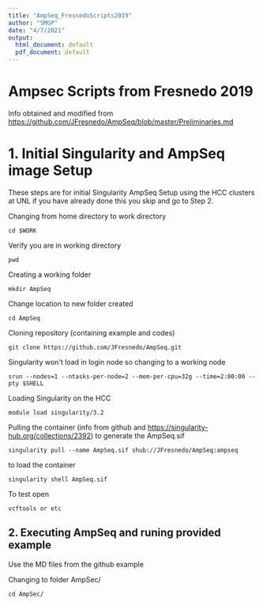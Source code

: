 ```yaml
---
title: "AmpSeq_FresnedoScripts2019"
author: "SMGP"
date: "4/7/2021"
output:
  html_document: default
  pdf_document: default
---
```


# Ampsec Scripts from Fresnedo 2019
Info obtained and modified from https://github.com/JFresnedo/AmpSeq/blob/master/Preliminaries.md

# 1. Initial Singularity and AmpSeq image Setup
These steps are for initial Singularity AmpSeq Setup using the HCC clusters at UNL
if you have already done this you skip and go to Step 2.
<First log in to the HCC using the terminal in Rstudio>

Changing from home directory to work directory 
```{bash}
cd $WORK
```

Verify you are in working directory
```{bash include=TRUE}
pwd
```

Creating a working folder  
```{bash include=FALSE}
mkdir AmpSeq
```

Change location to new folder created
```{bash}
cd AmpSeq
```

Cloning repository (containing example and codes)
```{bash}
git clone https://github.com/JFresnedo/AmpSeq.git
```

Singularity won't load in login node so changing to a working node
```{bash}
srun --nodes=1 --ntasks-per-node=2 --mem-per-cpu=32g --time=2:00:00 --pty $SHELL
```

Loading Singularity on the HCC
```{bash}
module load singularity/3.2
```

Pulling the container (info from  github and https://singularity-hub.org/collections/2392) to generate the AmpSeq.sif
```{bash}
singularity pull --name AmpSeq.sif shub://JFresnedo/AmpSeq:ampseq
```

to load the container 
```{bash}
singularity shell AmpSeq.sif
```

To test open 
```{bash}
vcftools or etc
```


## 2. Executing AmpSeq and runing provided example
Use the MD files from the github example

Changing to folder AmpSec/
```{bash}
cd AmpSec/
```

